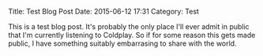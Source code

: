 Title: Test Blog Post
Date: 2015-06-12 17:31
Category: Test

This is a test blog post. It's probably the only place I'll ever admit in public that I'm currently listening to Coldplay. So if for some reason this gets made public, I have something suitably embarrasing to share with the world.